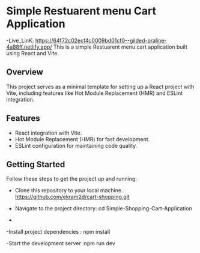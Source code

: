 # Simple Restuarent menu Cart Application
-Live_LinK: https://64f72c02ecf4c0009bd01cf0--gilded-praline-4a88ff.netlify.app/
This is a simple Restuarent menu cart application built using React and Vite.

## Overview

This project serves as a minimal template for setting up a React project with Vite, including features like Hot Module Replacement (HMR) and ESLint integration.

## Features

- React integration with Vite.
- Hot Module Replacement (HMR) for fast development.
- ESLint configuration for maintaining code quality.

## Getting Started

Follow these steps to get the project up and running:

- Clone this repository to your local machine.
 https://github.com/ekram2d/cart-shopping.git

- Navigate to the project directory: cd Simple-Shopping-Cart-Application
- 
-Install project dependencies : npm install

-Start the development server :npm run dev



